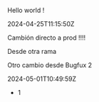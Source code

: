 Hello world !

2024-04-25T11:15:50Z


Cambión directo a prod !!!!

Desde otra rama


Otro cambio desde Bugfux 2

2024-05-01T10:49:59Z

* 1
